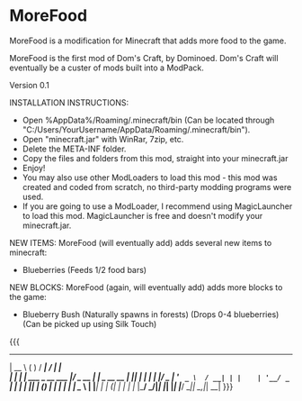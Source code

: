 MoreFood
========

MoreFood is a modification for Minecraft that adds more food to the game.

MoreFood is the first mod of Dom's Craft, by Dominoed. Dom's Craft will eventually be a custer of mods built into a ModPack.


Version 0.1





INSTALLATION INSTRUCTIONS:

- Open %AppData%/Roaming/.minecraft/bin (Can be located through "C:/Users/YourUsername/AppData/Roaming/.minecraft/bin").
- Open "minecraft.jar" with WinRar, 7zip, etc.
- Delete the META-INF folder.
- Copy the files and folders from this mod, straight into your minecraft.jar
- Enjoy!
- You may also use other ModLoaders to load this mod - this mod was created and coded from scratch, no third-party modding programs were used.
- If you are going to use a ModLoader, I recommend using MagicLauncher to load this mod. MagicLauncher is free and doesn't modify your minecraft.jar.





NEW ITEMS:
MoreFood (will eventually add) adds several new items to minecraft:

- Blueberries
(Feeds 1/2 food bars)





NEW BLOCKS:
MoreFood (again, will eventually add) adds more blocks to the game:

- Blueberry Bush
(Naturally spawns in forests)
(Drops 0-4 blueberries)
(Can be picked up using Silk Touch)





{{{
  _____                  _        _____            __ _   
 |  __ \                ( )      / ____|          / _| |  
 | |  | | ___  _ __ ___ |/ _ __ | |     _ __ __ _| |_| |_ 
 | |  | |/ _ \| '_ ` _ \  / __| | |    | '__/ _` |  _| __|
 | |__| | (_) | | | | | | \__ \ | |____| | | (_| | | | |_ 
 |_____/ \___/|_| |_| |_| |___/  \_____|_|  \__,_|_|  \__|
}}}
